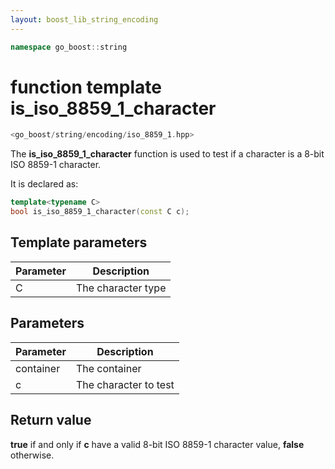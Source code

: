 ```yaml
---
layout: boost_lib_string_encoding
---
```


```c++
namespace go_boost::string
```

# function template is_iso_8859_1_character

```c++
<go_boost/string/encoding/iso_8859_1.hpp>
```

The **is_iso_8859_1_character** function is used to test if a character is a
8-bit ISO 8859-1 character.

It is declared as:

```c++
template<typename C>
bool is_iso_8859_1_character(const C c);
```

## Template parameters

Parameter | Description
-|-
C|The character type

## Parameters

Parameter | Description
-|-
container|The container
c|The character to test

## Return value

**true** if and only if **c** have a valid 8-bit ISO 8859-1 character value,
**false** otherwise.
